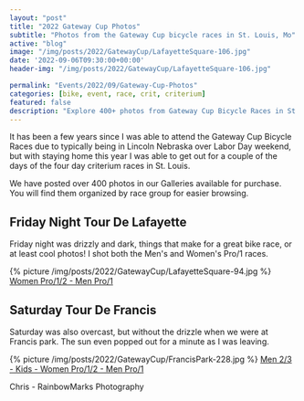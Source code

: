 ```yaml
---
layout: "post"
title: "2022 Gateway Cup Photos"
subtitle: "Photos from the Gateway Cup bicycle races in St. Louis, Mo"
active: "blog"
image: "/img/posts/2022/GatewayCup/LafayetteSquare-106.jpg"
date: '2022-09-06T09:30:00+00:00'
header-img: "/img/posts/2022/GatewayCup/LafayetteSquare-106.jpg"

permalink: "Events/2022/09/Gateway-Cup-Photos"
categories: [bike, event, race, crit, criterium]
featured: false
description: "Explore 400+ photos from Gateway Cup Bicycle Races in St. Louis captured by RainbowMarks Photography, available for purchase."
---
```

It has been a few years since I was able to attend the Gateway Cup Bicycle Races due to typically being in Lincoln Nebraska over Labor Day weekend, but with staying home this year I was able to get out for a couple of the days of the four day criterium races in St. Louis.

We have posted over 400 photos in our Galleries available for purchase. You will find them organized by race group for easier browsing.

## Friday Night Tour De Lafayette
Friday night was drizzly and dark, things that make for a great bike race, or at least cool photos! I shot both the Men's and Women's Pro/1 races. 

{% picture /img/posts/2022/GatewayCup/LafayetteSquare-94.jpg %}
[Women Pro/1/2 - Men Pro/1](https://photos.rainbowmarks.com/2022/Bikes/Gateway-Cup-2022/Lafayette-Square)

## Saturday Tour De Francis
Saturday was also overcast, but without the drizzle when we were at Francis park. The sun even popped out for a minute as I was leaving. 

{% picture /img/posts/2022/GatewayCup/FrancisPark-228.jpg %}
[Men 2/3 - Kids - Women Pro/1/2 - Men Pro/1](https://photos.rainbowmarks.com/2022/Bikes/Gateway-Cup-2022/Francis-Park)

Chris - RainbowMarks Photography
